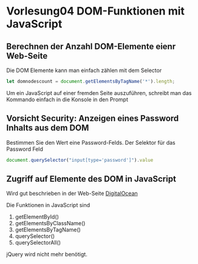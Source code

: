 # Vorlesung04 DOM-Funktionen mit JavaScript

## Berechnen der Anzahl DOM-Elemente eienr Web-Seite

Die DOM Elemente kann man einfach zählen mit dem Selector

```javascript
let domnodescount = document.getElementsByTagName('*').length;
```

Um ein JavaScript auf einer fremden Seite auszuführen, schreibt man das Kommando einfach in die Konsole in den Prompt

## Vorsicht Security: Anzeigen eines Password Inhalts aus dem DOM
Bestimmen Sie den Wert eine Password-Felds. Der Selektor für das Password Feld

```javascript
document.querySelector("input[type='password']").value
```

## Zugriff auf Elemente des DOM in JavaScript

Wird gut beschrieben in der Web-Seite
[DigitalOcean](https://www.digitalocean.com/community/tutorials/how-to-access-elements-in-the-dom)

Die Funktionen in JavaScript sind

1. getElementById()
2. getElementsByClassName()
3. getElementsByTagName()
4. querySelector()
5. querySelectorAll()


jQuery wird nicht mehr benötigt.